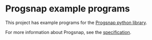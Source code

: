 # Progsnap example programs

This project has example programs for the [Progsnap python library](https://github.com/cloudcoderdotorg/progsnap).

For more information about Progsnap, see the [specification](https://cloudcoderdotorg.github.io/progsnap-spec).
